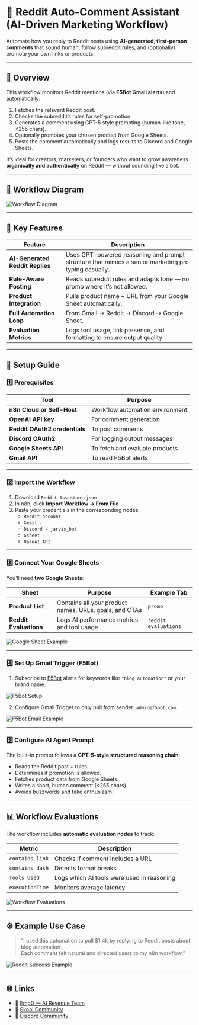 # 🤖 Reddit Auto-Comment Assistant (AI-Driven Marketing Workflow)

Automate how you reply to Reddit posts using **AI-generated, first-person comments** that sound human, follow subreddit rules, and (optionally) promote your own links or products.

---

## 🧩 Overview

This workflow monitors Reddit mentions (via **F5Bot Gmail alerts**) and automatically:
1. Fetches the relevant Reddit post.  
2. Checks the subreddit’s rules for self-promotion.  
3. Generates a comment using GPT-5 style prompting (human-like tone, <255 chars).  
4. Optionally promotes your chosen product from Google Sheets.  
5. Posts the comment automatically and logs results to Discord and Google Sheets.

It’s ideal for creators, marketers, or founders who want to grow awareness **organically and authentically** on Reddit — without sounding like a bot.

---

## 🧠 Workflow Diagram

![Workflow Diagram](https://articles.emp0.com/wp-content/uploads/2025/10/reddit-automation-workflow.png)

---

## 🚀 Key Features

| Feature | Description |
|----------|--------------|
| **AI-Generated Reddit Replies** | Uses GPT-powered reasoning and prompt structure that mimics a senior marketing pro typing casually. |
| **Rule-Aware Posting** | Reads subreddit rules and adapts tone — no promo where it’s not allowed. |
| **Product Integration** | Pulls product name + URL from your Google Sheet automatically. |
| **Full Automation Loop** | From Gmail → Reddit → Discord → Google Sheet. |
| **Evaluation Metrics** | Logs tool usage, link presence, and formatting to ensure output quality. |

---

## 🧰 Setup Guide

### 1️⃣ Prerequisites

| Tool | Purpose |
|------|----------|
| **n8n Cloud or Self-Host** | Workflow automation environment |
| **OpenAI API key** | For comment generation |
| **Reddit OAuth2 credentials** | To post comments |
| **Discord OAuth2** | For logging output messages |
| **Google Sheets API** | To fetch and evaluate products |
| **Gmail API** | To read F5Bot alerts |

---

### 2️⃣ Import the Workflow

1. Download `Reddit Assistant.json`  
2. In n8n, click **Import Workflow → From File**  
3. Paste your credentials in the corresponding nodes:
   - `Reddit account`
   - `Gmail -`
   - `Discord - jarvis_bot`
   - `Gsheet -`
   - `OpenAI API`

---

### 3️⃣ Connect Your Google Sheets

You’ll need **two Google Sheets**:

| Sheet | Purpose | Example Tab |
|--------|----------|-------------|
| **Product List** | Contains all your product names, URLs, goals, and CTAs | `promo` |
| **Reddit Evaluations** | Logs AI performance metrics and tool usage | `reddit evaluations` |

![Google Sheet Example](https://articles.emp0.com/wp-content/uploads/2025/10/reddit-automation-gsheet-promo.png)

---

### 4️⃣ Set Up Gmail Trigger (F5Bot)

1. Subscribe to [F5Bot](https://f5bot.com) alerts for keywords like `"blog automation"` or your brand name.  

![F5Bot Setup](https://articles.emp0.com/wp-content/uploads/2025/10/reddit-automation-f5bot-setup.png)

2. Configure Gmail Trigger to only pull from sender: `admin@f5bot.com`.

![F5Bot Email Example](https://articles.emp0.com/wp-content/uploads/2025/10/reddit-automation-email-f5bot.png)

---

### 5️⃣ Configure AI Agent Prompt

The built-in prompt follows a **GPT-5-style structured reasoning chain**:

- Reads the Reddit post + rules.  
- Determines if promotion is allowed.  
- Fetches product data from Google Sheets.  
- Writes a short, human comment (<255 chars).  
- Avoids buzzwords and fake enthusiasm.

---

## 📊 Workflow Evaluations

The workflow includes **automatic evaluation nodes** to track:

| Metric | Description |
|--------|--------------|
| `contains link` | Checks if comment includes a URL |
| `contains dash` | Detects format breaks |
| `Tools Used` | Logs which AI tools were used in reasoning |
| `executionTime` | Monitors average latency |

![Workflow Evaluations](https://articles.emp0.com/wp-content/uploads/2025/10/reddit-automation-evaluations.png)

---

## ⚙️ Example Use Case

> “I used this automation to pull $1.4k by replying to Reddit posts about blog automation.  
> Each comment felt natural and directed users to my n8n workflow.”

![Reddit Success Example](https://articles.emp0.com/wp-content/uploads/2025/10/reddit-automation-reddit-comment.png)

---

## 🌐 Links

- 💼 [Emp0 — AI Revenue Team](https://emp0.com)  
- 🧠 [Skool Community](https://www.skool.com/aia-ai-automation-2762)  
- 💬 [Discord Community](https://discord.gg/emp0)  
